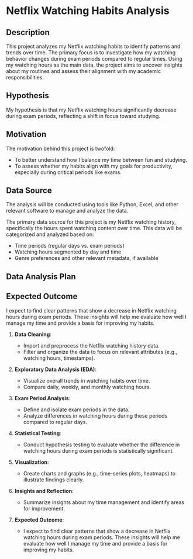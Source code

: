 # Netflix Watching Habits Analysis

## Description
This project analyzes my Netflix watching habits to identify patterns and trends over time. The primary focus is to investigate how my watching behavior changes during exam periods compared to regular times. Using my watching hours as the main data, the project aims to uncover insights about my routines and assess their alignment with my academic responsibilities.

## Hypothesis
My hypothesis is that my Netflix watching hours significantly decrease during exam periods, reflecting a shift in focus toward studying.

## Motivation
The motivation behind this project is twofold:
- To better understand how I balance my time between fun and studying.
- To assess whether my habits align with my goals for productivity, especially during critical periods like exams.

## Data Source
The analysis will be conducted using tools like Python, Excel, and other relevant software to manage and analyze the data.

The primary data source for this project is my Netflix watching history, specifically the hours spent watching content over time. This data will be categorized and analyzed based on:
- Time periods (regular days vs. exam periods)
- Watching hours segmented by day and time
- Genre preferences and other relevant metadata, if available

## Data Analysis Plan
## Expected Outcome
I expect to find clear patterns that show a decrease in Netflix watching hours during exam periods. These insights will help me evaluate how well I manage my time and provide a basis for improving my habits.

1. **Data Cleaning**:
   - Import and preprocess the Netflix watching history data.
   - Filter and organize the data to focus on relevant attributes (e.g., watching hours, timestamps).

2. **Exploratory Data Analysis (EDA)**:
   - Visualize overall trends in watching habits over time.
   - Compare daily, weekly, and monthly watching hours.

3. **Exam Period Analysis**:
   - Define and isolate exam periods in the data.
   - Analyze differences in watching hours during these periods compared to regular days.

4. **Statistical Testing**:
   - Conduct hypothesis testing to evaluate whether the difference in watching hours during exam periods is statistically significant.

5. **Visualization**:
   - Create charts and graphs (e.g., time-series plots, heatmaps) to illustrate findings clearly.

6. **Insights and Reflection**:
   - Summarize insights about my time management and identify areas for improvement.
7. **Expected Outcome**:
   - I expect to find clear patterns that show a decrease in Netflix watching hours during exam periods. These insights will help me evaluate how well I manage my time and provide a basis        for improving my habits.
